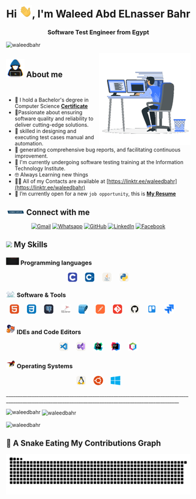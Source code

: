 <h1 align="center">Hi <img src="pic/giphy.webp?raw=true" width="35">, I'm Waleed Abd ELnasser Bahr </h1>
<h3 align="center">Software Test Engineer from Egypt</h3>
<p align="left"> <img src="https://visitor-badge.laobi.icu/badge?page_id=maurodesouza.maurodesouza&" alt="waleedbahr" /> </p>
<picture> <img align="right" src="pic/programmer2.gif?raw=true" width = 250px></picture>
<!--About me-->

## <picture><img src = "pic/about_me.gif?raw=true" width = 50px></picture> About me

<br>
<div>

- 🏫 I hold a Bachelor's degree in Computer Science [**Certificate**](pic/Graduation%20certificate.jpg)
- 🌟Passionate about ensuring software quality and reliability to deliver cutting-edge solutions.
- 🔧 skilled in designing and executing test cases manual and automation.
- 🔧 generating comprehensive bug reports, and facilitating continuous improvement.
- 🌱 I'm currently undergoing software testing training at the Information Technology Institute.
- 🤓 Always Learning new things
- 👨‍💻 All of my Contacts are available at [https://linktr.ee/waleedbahr](https://linktr.ee/waleedbahr)
- :thinking: I’m currently open for a new `job opportunity`, this is **[My Resume](https://drive.google.com/file/d/1lyGEkjIzoWa60czJGzt6qfaWScYofbt6/view?usp=sharing)**

</div>

<!--contact with me-->

## <img src="pic/Connect-with-me.gif?raw=true" width="10%"> Connect with me

<p align="center">
	<a href="mailto:walidabdelnasser222@gmail.com"><img img src="https://img.shields.io/badge/gmail-%23EA4335.svg?style=plastic&logo=gmail&logoColor=white" alt="Gmail"/></a>
	<a href="https://wa.me/020112810375"><img src="https://img.shields.io/badge/whatsapp-%2325D366.svg?style=plastic&logo=whatsapp&logoColor=white" alt="Whatsapp"/></a>  
	<a href="https://github.com/WaleedBahr"><img src="https://img.shields.io/badge/github-%23181717.svg?style=plastic&logo=github&logoColor=white" alt="GitHub" target="_blank"/></a>
	<a href="https://www.linkedin.com/in/walid-bahr98/" target="_blank"><img src="https://img.shields.io/badge/linkedin-%230A66C2.svg?style=plastic&logo=linkedin&logoColor=white" alt="LinkedIn"/></a>
	<a href="https://www.facebook.com/waleedabdelnasser98" target="_blank"><img src="https://img.shields.io/badge/facebook-%231877F2.svg?style=plastic&logo=facebook&logoColor=white" alt="Facebook"/></a>
</p>

<!--My Skills-->

## <img src="https://media2.giphy.com/media/QssGEmpkyEOhBCb7e1/giphy.gif?cid=ecf05e47a0n3gi1bfqntqmob8g9aid1oyj2wr3ds3mg700bl&rid=giphy.gif" width ="3%"> My Skills

<!--Programming-->

### <img src = "./pic/icons/prog_lang/programming.gif" width=7%> Programming languages

<p align="center">
    &emsp;
    <img src="./pic/icons/prog_lang/C.svg" width=5% title="C">
    &emsp;
    <img src="./pic/icons/prog_lang/CPP.svg" width=5% title="C++">
    &emsp;
    <img src="./pic/icons/prog_lang/Java-Light.svg" width=5% title="Java">
    &emsp;
    <img src="./pic/icons/prog_lang/Python-Light.svg" width=5% title="Python">
    &emsp;
</p>

<!--Software & Tools-->

### <img src = "./pic/icons/tools/Software_Tools.gif?=row=true" width=5%> Software & Tools

<p align="center">
    <img src="./pic/icons/prog_lang/HTML.svg" width=5% title="HTML">
    &emsp;
    <img src="./pic/icons/prog_lang/CSS.svg" width=5% title="CSS">
    &emsp;  
    <img src="./pic/icons/tools/PostgreSQL-Dark.svg" width=5% title="postgresql">
    &emsp;
    <img src="./pic/icons/tools/ms-sql-server.svg" width=5% title="ms-sql-server">
    &emsp;   
    <img src="./pic/icons/tools/SQLite.svg" width=5% title="SQLite">
    &emsp;   
    <img src="./pic/icons/tools/Postman.svg" width=5% title="Postman">    
    &emsp;    
        <img src="./pic/icons/prog_lang/Git.svg" width=5% title="Git">
    &emsp;
        <img src="./pic/icons/prog_lang/Github-Light.svg" width=5% title="Github">
    &emsp;
    <img src="./pic/icons/tools/icons8-trello.svg" width=5% title="Trello">
    &emsp;
    <img src="./pic/icons/tools/jira.png" width=5% title="Jira">
  &emsp;
  &emsp;
</p>

<!--IDEs-->

### <img src = "./pic/icons/tools/IDEs.gif?raw=true" width=5%> IDEs and Code Editors

<p align="center">
    &emsp;
    <img src="./pic/icons/tools/VSCode-Light.svg" width=5% title="VS Code">
    &emsp;
    <img src="./pic/icons/tools/VisualStudio-Light.svg" width=5% title="Visual Studio">
    &emsp;
    <img src="./pic/icons/tools/CLion_icon.svg" width=5% title="Clion">
    &emsp;
    <img src="./pic/icons/tools/IntelliJ_IDEA_icon.svg" width=5% title="IntelliJ">
    &emsp;  
    <img src="./pic/icons/tools/icons8-apache-netbeans.svg" width=5% title="Apache Netbeans">
    &emsp;  
</p>

<!--OS-->

### <img src = "./pic/icons/os/OS.gif?raw=true" width=5%> Operating Systems

<p align="center">
    &emsp;
    <img src="./pic/icons/os/Linux-Light.svg" width=5% title="Linux">
    &emsp;
    <img src="./pic/icons/os/ubuntu-logo-8FDEC6A07B-seeklogo.com.png" width=5% title="Ubuntu">
    &emsp;
    <img src="./pic/icons/os/microsoft-windows-22.svg" width=5% title="Windows">
    &emsp;
</p>
________________________________________________________________________________________________________________________________________________________
<p><img align="left" src="https://github-readme-stats.vercel.app/api/top-langs?username=waleedbahr&show_icons=true&locale=en&layout=compact" alt="waleedbahr" /></p>

<p>&nbsp;<img align="center" src="https://github-readme-stats.vercel.app/api?username=waleedbahr&show_icons=true&locale=en" alt="waleedbahr" /></p>

<p><img align="center" src="https://github-readme-streak-stats.herokuapp.com/?user=waleedbahr&" alt="waleedbahr" /></p>

## 🐍 A Snake Eating My Contributions Graph
<p align="center">
	<picture>
		  <source media="(prefers-color-scheme: dark)" srcset="https://raw.githubusercontent.com/7oSkaaa/7oSkaaa/output/github-contribution-grid-snake-dark.svg">
		  <source media="(prefers-color-scheme: light)" srcset="https://raw.githubusercontent.com/7oSkaaa/7oSkaaa/output/github-contribution-grid-snake.svg">
		  <img alt="github contribution grid snake animation" src="https://raw.githubusercontent.com/7oSkaaa/7oSkaaa/output/github-contribution-grid-snake.svg">
	</picture>
</p>
